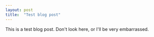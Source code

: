 ```yaml
---
layout: post
title:  "Test blog post"
---
```


This is a test blog post. Don't look here, or I'll be very embarrassed.